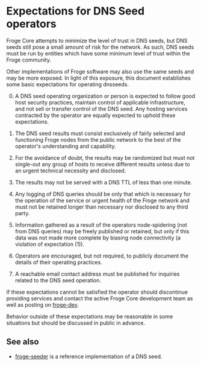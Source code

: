 Expectations for DNS Seed operators
====================================

Froge Core attempts to minimize the level of trust in DNS seeds,
but DNS seeds still pose a small amount of risk for the network.
As such, DNS seeds must be run by entities which have some minimum
level of trust within the Froge community.

Other implementations of Froge software may also use the same
seeds and may be more exposed. In light of this exposure, this
document establishes some basic expectations for operating dnsseeds.

0. A DNS seed operating organization or person is expected to follow good
host security practices, maintain control of applicable infrastructure,
and not sell or transfer control of the DNS seed. Any hosting services
contracted by the operator are equally expected to uphold these expectations.

1. The DNS seed results must consist exclusively of fairly selected and
functioning Froge nodes from the public network to the best of the
operator's understanding and capability.

2. For the avoidance of doubt, the results may be randomized but must not
single-out any group of hosts to receive different results unless due to an
urgent technical necessity and disclosed.

3. The results may not be served with a DNS TTL of less than one minute.

4. Any logging of DNS queries should be only that which is necessary
for the operation of the service or urgent health of the Froge
network and must not be retained longer than necessary nor disclosed
to any third party.

5. Information gathered as a result of the operators node-spidering
(not from DNS queries) may be freely published or retained, but only
if this data was not made more complete by biasing node connectivity
(a violation of expectation (1)).

6. Operators are encouraged, but not required, to publicly document the
details of their operating practices.

7. A reachable email contact address must be published for inquiries
related to the DNS seed operation.

If these expectations cannot be satisfied the operator should
discontinue providing services and contact the active Froge
Core development team as well as posting on
[froge-dev](https://groups.google.com/forum/#!forum/froge-dev).

Behavior outside of these expectations may be reasonable in some
situations but should be discussed in public in advance.

See also
----------
- [froge-seeder](https://github.com/pooler/froge-seeder) is a reference implementation of a DNS seed.
